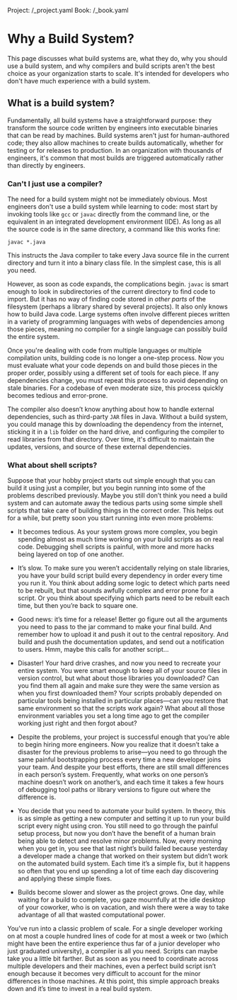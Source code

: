 Project: /_project.yaml
Book: /_book.yaml

# Why a Build System?


This page discusses what build systems are, what they do, why you should use a
build system, and why compilers and build scripts aren't the best choice as your
organization starts to scale. It's intended for developers who don't have much
experience with a build system.

## What is a build system?

Fundamentally, all build systems have a straightforward purpose: they transform
the source code written by engineers into executable binaries that can be read
by machines. Build systems aren't just for human-authored code; they also allow
machines to create builds automatically, whether for testing or for releases to
production. In an organization with thousands of engineers, it's common that
most builds are triggered automatically rather than directly by engineers.

### Can't I just use a compiler?

The need for a build system might not be immediately obvious. Most engineers
don't use a build system while learning to code: most start by invoking tools
like `gcc` or `javac` directly from the command line, or the equivalent in an
integrated development environment (IDE). As long as all the source code is in
the same directory, a command like this works fine:

```posix-terminal
javac *.java
```

This instructs the Java compiler to take every Java source file in the current
directory and turn it into a binary class file. In the simplest case, this is
all you need.

However, as soon as code expands, the complications begin. `javac` is smart
enough to look in subdirectories of the current directory to find code to
import. But it has no way of finding code stored in _other parts_ of the
filesystem (perhaps a library shared by several projects). It also only knows
how to build Java code. Large systems often involve different pieces written in
a variety of programming languages with webs of dependencies among those pieces,
meaning no compiler for a single language can possibly build the entire system.

Once you're dealing with code from multiple languages or multiple compilation
units, building code is no longer a one-step process. Now you must evaluate what
your code depends on and build those pieces in the proper order, possibly using
a different set of tools for each piece. If any dependencies change, you must
repeat this process to avoid depending on stale binaries. For a codebase of even
moderate size, this process quickly becomes tedious and error-prone.

The compiler also doesn’t know anything about how to handle external
dependencies, such as third-party `JAR` files in Java. Without a build system,
you could manage this by downloading the dependency from the internet, sticking
it in a `lib` folder on the hard drive, and configuring the compiler to read
libraries from that directory. Over time, it's difficult to maintain the
updates, versions, and source of these external dependencies.

### What about shell scripts?

Suppose that your hobby project starts out simple enough that you can build it
using just a compiler, but you begin running into some of the problems described
previously. Maybe you still don’t think you need a build system and can automate
away the tedious parts using some simple shell scripts that take care of
building things in the correct order. This helps out for a while, but pretty
soon you start running into even more problems:

*   It becomes tedious. As your system grows more complex, you begin spending
    almost as much time working on your build scripts as on real code. Debugging
    shell scripts is painful, with more and more hacks being layered on top of
    one another.

*   It’s slow. To make sure you weren’t accidentally relying on stale libraries,
    you have your build script build every dependency in order every time you
    run it. You think about adding some logic to detect which parts need to be
    rebuilt, but that sounds awfully complex and error prone for a script. Or
    you think about specifying which parts need to be rebuilt each time, but
    then you’re back to square one.

*   Good news: it’s time for a release! Better go figure out all the arguments
    you need to pass to the jar command to make your final build. And remember
    how to upload it and push it out to the central repository. And build and
    push the documentation updates, and send out a notification to users. Hmm,
    maybe this calls for another script...

*   Disaster! Your hard drive crashes, and now you need to recreate your entire
    system. You were smart enough to keep all of your source files in version
    control, but what about those libraries you downloaded? Can you find them
    all again and make sure they were the same version as when you first
    downloaded them? Your scripts probably depended on particular tools being
    installed in particular places—can you restore that same environment so that
    the scripts work again? What about all those environment variables you set a
    long time ago to get the compiler working just right and then forgot about?

*   Despite the problems, your project is successful enough that you’re able to
    begin hiring more engineers. Now you realize that it doesn’t take a disaster
    for the previous problems to arise—you need to go through the same painful
    bootstrapping process every time a new developer joins your team. And
    despite your best efforts, there are still small differences in each
    person’s system. Frequently, what works on one person’s machine doesn’t work
    on another’s, and each time it takes a few hours of debugging tool paths or
    library versions to figure out where the difference is.

*   You decide that you need to automate your build system. In theory, this is
    as simple as getting a new computer and setting it up to run your build
    script every night using cron. You still need to go through the painful
    setup process, but now you don’t have the benefit of a human brain being
    able to detect and resolve minor problems. Now, every morning when you get
    in, you see that last night’s build failed because yesterday a developer
    made a change that worked on their system but didn’t work on the automated
    build system. Each time it’s a simple fix, but it happens so often that you
    end up spending a lot of time each day discovering and applying these simple
    fixes.

*   Builds become slower and slower as the project grows. One day, while waiting
    for a build to complete, you gaze mournfully at the idle desktop of your
    coworker, who is on vacation, and wish there were a way to take advantage of
    all that wasted computational power.

You’ve run into a classic problem of scale. For a single developer working on at
most a couple hundred lines of code for at most a week or two (which might have
been the entire experience thus far of a junior developer who just graduated
university), a compiler is all you need. Scripts can maybe take you a little bit
farther. But as soon as you need to coordinate across multiple developers and
their machines, even a perfect build script isn’t enough because it becomes very
difficult to account for the minor differences in those machines. At this point,
this simple approach breaks down and it’s time to invest in a real build system.
